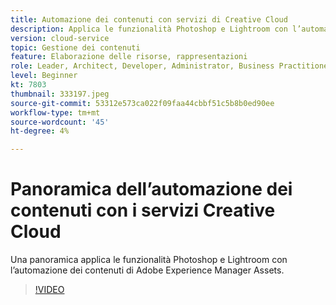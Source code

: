 ```yaml
---
title: Automazione dei contenuti con servizi di Creative Cloud
description: Applica le funzionalità Photoshop e Lightroom con l’automazione dei contenuti di Adobe Experience Manager Assets.
version: cloud-service
topic: Gestione dei contenuti
feature: Elaborazione delle risorse, rappresentazioni
role: Leader, Architect, Developer, Administrator, Business Practitioner
level: Beginner
kt: 7803
thumbnail: 333197.jpeg
source-git-commit: 53312e573ca022f09faa44cbbf51c5b8b0ed90ee
workflow-type: tm+mt
source-wordcount: '45'
ht-degree: 4%

---
```



# Panoramica dell’automazione dei contenuti con i servizi Creative Cloud

Una panoramica applica le funzionalità Photoshop e Lightroom con l’automazione dei contenuti di Adobe Experience Manager Assets.

>[!VIDEO](https://video.tv.adobe.com/v/333197?quality=12&learn=on)
